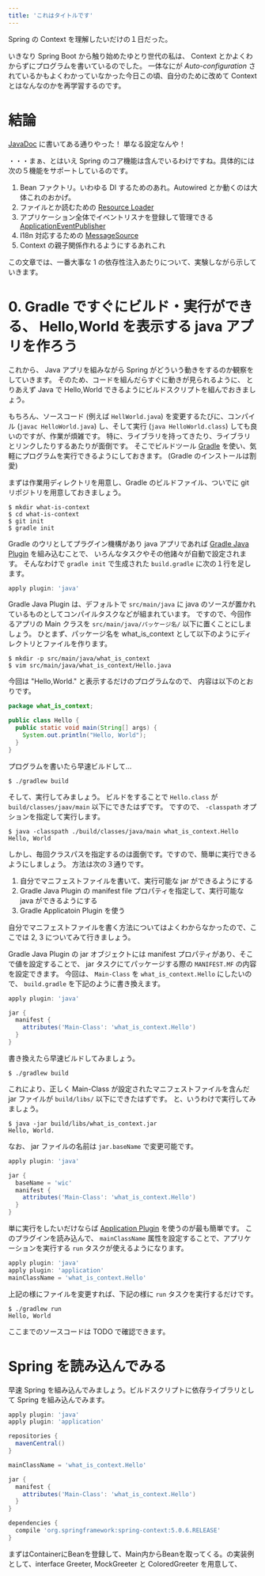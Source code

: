 ```yaml
---
title: 'これはタイトルです'
---
```

Spring の Context を理解したいだけの１日だった。

いきなり Spring Boot から触り始めたゆとり世代の私は、 Context とかよくわからずにプログラムを書いているのでした。
一体なにが *Auto-configuration* されているかもよくわかっていなかった今日この頃、自分のために改めて Context とはなんなのかを再学習するのです。

# 結論

[JavaDoc](https://docs.spring.io/spring-framework/docs/current/javadoc-api/org/springframework/context/ApplicationContext.html) に書いてある通りやった！
単なる設定なんや！

・・・まぁ、とはいえ Spring のコア機能は含んでいるわけですね。具体的には次の５機能をサポートしているのです。

1. Bean ファクトリ。いわゆる DI するためのあれ。Autowired とか動くのは大体これのおかげ。
2. ファイルとか読むための [Resource Loader](https://docs.spring.io/spring-framework/docs/current/javadoc-api/org/springframework/core/io/ResourceLoader.html)
3. アプリケーション全体でイベントリスナを登録して管理できる [ApplicationEventPublisher](https://docs.spring.io/spring-framework/docs/current/javadoc-api/org/springframework/context/ApplicationEventPublisher.html)
4. I18n 対応するための [MessageSource](https://docs.spring.io/spring-framework/docs/current/javadoc-api/org/springframework/context/MessageSource.html)
5. Context の親子関係作れるようにするあれこれ

この文章では、一番大事な 1 の依存性注入あたりについて、実験しながら示していきます。

# 0. Gradle ですぐにビルド・実行ができる、 Hello,World を表示する java アプリを作ろう

これから、 Java アプリを組みながら Spring がどういう動きをするのか観察をしていきます。
そのため、コードを組んだらすぐに動きが見られるように、
とりあえず Java で Hello,World できるようにビルドスクリプトを組んでおきましょう。

もちろん、ソースコード (例えば `HellWorld.java`) を変更するたびに、コンパイル (`javac HelloWorld.java`) し、そして実行 (`java HelloWorld.class`) しても良いのですが、作業が煩雑です。
特に、ライブラリを持ってきたり、ライブラリとリンクしたりするあたりが面倒です。
そこでビルドツール [Gradle](https://gradle.org/) を使い、気軽にプログラムを実行できるようにしておきます。
(Gradle のインストールは割愛)

まずは作業用ディレクトリを用意し、Gradle のビルドファイル、ついでに git リポジトリを用意しておきましょう。

```console
$ mkdir what-is-context
$ cd what-is-context
$ git init
$ gradle init
```

Gradle のウリとしてプラグイン機構があり java アプリであれば [Gradle Java Plugin](https://docs.gradle.org/current/userguide/java_plugin.html) を組み込むことで、
いろんなタスクやその他諸々が自動で設定されます。
そんなわけで `gradle init` で生成された `build.gradle` に次の１行を足します。

```groovy:build.gradle
apply plugin: 'java'
```

Gradle Java Plugin は、デフォルトで `src/main/java` に java のソースが置かれているものとしてコンパイルタスクなどが組まれています。
ですので、今回作るアプリの Main クラスを `src/main/java/パッケージ名/` 以下に置くことにしましょう。
ひとまず、パッケージ名を what_is_context として以下のようにディレクトリとファイルを作ります。

```console
$ mkdir -p src/main/java/what_is_context
$ vim src/main/java/what_is_context/Hello.java
```

今回は "Hello,World." と表示するだけのプログラムなので、
内容は以下のとおりです。

```java:src/main/java/what-is-context/Hello.java
package what_is_context;

public class Hello {
  public static void main(String[] args) {
    System.out.println("Hello, World");
  }
}
```

プログラムを書いたら早速ビルドして...

```console
$ ./gradlew build
```

そして、実行してみましょう。
ビルドをすることで `Hello.class` が `build/classes/jaav/main` 以下にできたはずです。
ですので、 `-classpath` オプションを指定して実行します。

```console
$ java -classpath ./build/classes/java/main what_is_context.Hello
Hello, World
```

しかし、毎回クラスパスを指定するのは面倒です。ですので、簡単に実行できるようにしましょう。
方法は次の３通りです。

1. 自分でマニフェストファイルを書いて、実行可能な jar ができるようにする
2. Gradle Java Plugin の manifest file プロパティを指定して、実行可能な java ができるようにする
3. Gradle Applicatoin Plugin を使う

自分でマニフェストファイルを書く方法についてはよくわからなかったので、ここでは 2, 3 についてみて行きましょう。

Gradle Java Plugin の jar オブジェクトには manifest プロパティがあり、そこで値を設定することで、
jar タスクにてパッケージする際の `MANIFEST.MF` の内容を設定できます。
今回は、 `Main-Class` を `what_is_context.Hello` にしたいので、 `build.gradle` を下記のように書き換えます。

```buidl.gradle
apply plugin: 'java'

jar {
  manifest {
    attributes('Main-Class': 'what_is_context.Hello')
  }
}
```

書き換えたら早速ビルドしてみましょう。

```console
$ ./gradlew build
```

これにより、正しく Main-Class が設定されたマニフェストファイルを含んだ jar ファイルが `build/libs/` 以下にできたはずです。
と、いうわけで実行してみましょう。

```console
$ java -jar build/libs/what_is_context.jar
Hello, World.
```

なお、 jar ファイルの名前は `jar.baseName` で変更可能です。

```buidl.gradle
apply plugin: 'java'

jar {
  baseName = 'wic'
  manifest {
    attributes('Main-Class': 'what_is_context.Hello')
  }
}
```

単に実行をしたいだけならば [Application Plugin](https://docs.gradle.org/current/userguide/application_plugin.html) を使うのが最も簡単です。
このプラグインを読み込んで、 `mainClassName` 属性を設定することで、アプリケーションを実行する `run` タスクが使えるようになります。

```buidl.gradle
apply plugin: 'java'
apply plugin: 'application'
mainClassName = 'what_is_context.Hello'
```

上記の様にファイルを変更すれば、下記の様に `run` タスクを実行するだけです。

```console
$ ./gradlew run
Hello, World
```

ここまでのソースコードは TODO で確認できます。

# Spring を読み込んでみる

早速 Spring を組み込んでみましょう。ビルドスクリプトに依存ライブラリとして Spring を組み込んでみます。

```buidl.gradle
apply plugin: 'java'
apply plugin: 'application'

repositories {
  mavenCentral()
}

mainClassName = 'what_is_context.Hello'

jar {
  manifest {
    attributes('Main-Class': 'what_is_context.Hello')
  }
}

dependencies {
  compile 'org.springframework:spring-context:5.0.6.RELEASE'
}
```

まずはContainerにBeanを登録して、Main内からBeanを取ってくる。の実装例として、interface Greeter, MockGreeter と ColoredGreeter を用意して、
